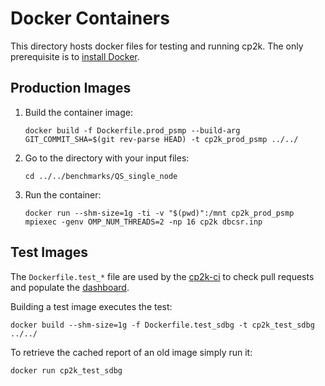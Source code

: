# Docker Containers

This directory hosts docker files for testing and running cp2k.
The only prerequisite is to [install Docker](https://docs.docker.com/get-docker/).

## Production Images

1. Build the container image:

   <!-- markdownlint-disable MD013 -->

   ```shell
   docker build -f Dockerfile.prod_psmp --build-arg GIT_COMMIT_SHA=$(git rev-parse HEAD) -t cp2k_prod_psmp ../../
   ```

   <!-- markdownlint-enable MD013 -->

1. Go to the directory with your input files:

   ```shell
   cd ../../benchmarks/QS_single_node
   ```

1. Run the container:

   <!-- markdownlint-disable MD013 -->

   ```shell
   docker run --shm-size=1g -ti -v "$(pwd)":/mnt cp2k_prod_psmp mpiexec -genv OMP_NUM_THREADS=2 -np 16 cp2k dbcsr.inp
   ```

   <!-- markdownlint-enable MD013 -->

## Test Images

The `Dockerfile.test_*` file are used by the [cp2k-ci](https://github.com/cp2k/cp2k-ci)
to check pull requests and populate the [dashboard](https://dashboard.cp2k.org).

Building a test image executes the test:

```shell
docker build --shm-size=1g -f Dockerfile.test_sdbg -t cp2k_test_sdbg ../../
```

To retrieve the cached report of an old image simply run it:

```shell
docker run cp2k_test_sdbg
```
